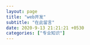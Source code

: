 ```yaml
---
layout: page
title: "web开发"
subtitle: "在此留言"
date: 2020-9-13 21:21:21 +0530
categories: ["专业知识"]
---
```

